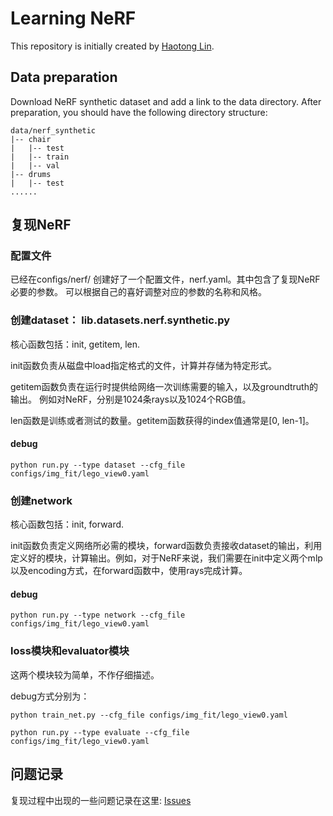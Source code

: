 # Learning NeRF

This repository is initially created by [Haotong Lin](https://haotongl.github.io/).

## Data preparation

Download NeRF synthetic dataset and add a link to the data directory. After preparation, you should have the following directory structure:

```
data/nerf_synthetic
|-- chair
|   |-- test
|   |-- train
|   |-- val
|-- drums
|   |-- test
......
```

## 复现NeRF

### 配置文件

已经在configs/nerf/ 创建好了一个配置文件，nerf.yaml。其中包含了复现NeRF必要的参数。
可以根据自己的喜好调整对应的参数的名称和风格。

### 创建dataset： lib.datasets.nerf.synthetic.py

核心函数包括：init, getitem, len.

init函数负责从磁盘中load指定格式的文件，计算并存储为特定形式。

getitem函数负责在运行时提供给网络一次训练需要的输入，以及groundtruth的输出。
例如对NeRF，分别是1024条rays以及1024个RGB值。

len函数是训练或者测试的数量。getitem函数获得的index值通常是[0, len-1]。

#### debug

```
python run.py --type dataset --cfg_file configs/img_fit/lego_view0.yaml
```

### 创建network

核心函数包括：init, forward.

init函数负责定义网络所必需的模块，forward函数负责接收dataset的输出，利用定义好的模块，计算输出。例如，对于NeRF来说，我们需要在init中定义两个mlp以及encoding方式，在forward函数中，使用rays完成计算。

#### debug

```
python run.py --type network --cfg_file configs/img_fit/lego_view0.yaml
```

### loss模块和evaluator模块

这两个模块较为简单，不作仔细描述。

debug方式分别为：

```
python train_net.py --cfg_file configs/img_fit/lego_view0.yaml
```

```
python run.py --type evaluate --cfg_file configs/img_fit/lego_view0.yaml
```

## 问题记录

复现过程中出现的一些问题记录在这里: [Issues](https://github.com/cxzhou35/learning_nerf/blob/master/Issues.md)
